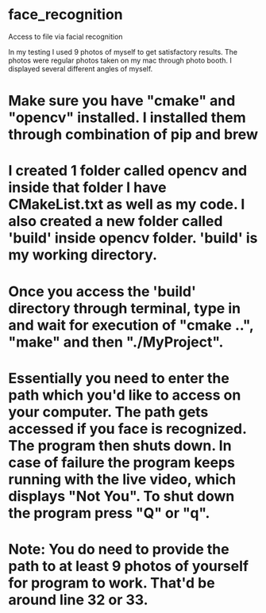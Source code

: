 # face_recognition
Access to file via facial recognition

In my testing I used 9 photos of myself to get satisfactory results. The photos were regular photos taken on my mac through photo booth. I displayed several different angles of myself.

# Make sure you have "cmake" and "opencv" installed. I installed them through combination of pip and brew

# I created 1 folder called opencv and inside that folder I have CMakeList.txt as well as my code. I also created a new folder called 'build' inside opencv folder. 'build' is my working directory. 

# Once you access the 'build' directory through terminal, type in and wait for execution of "cmake ..", "make" and then "./MyProject". 

# Essentially you need to enter the path which you'd like to access on your computer. The path gets accessed if you face is recognized. The program then shuts down. In case of failure the program keeps running with the live video, which displays "Not You". To shut down the program press "Q" or "q". 

# Note: You do need to provide the path to at least 9 photos of yourself for program to work. That'd be around line 32 or 33. 

